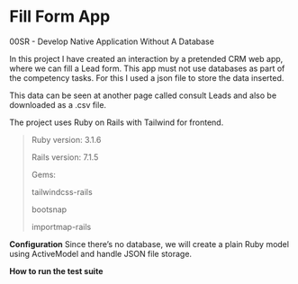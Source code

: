 # Fill Form App

00SR - Develop Native Application Without A Database

In this project I have created an interaction by a pretended CRM web app, where we can fill a Lead form. This app must not use databases as part of the competency tasks. For this I used a json file to store the data inserted.

This data can be seen at another page called consult Leads and also be downloaded as a .csv file.

The project uses Ruby on Rails with Tailwind for frontend.
>Ruby version: 3.1.6
>
>Rails version: 7.1.5
>
>Gems:
>
>tailwindcss-rails
>
>bootsnap
>
>importmap-rails

**Configuration**
Since there’s no database, we will create a plain Ruby model using ActiveModel and handle JSON file storage.

**How to run the test suite**
